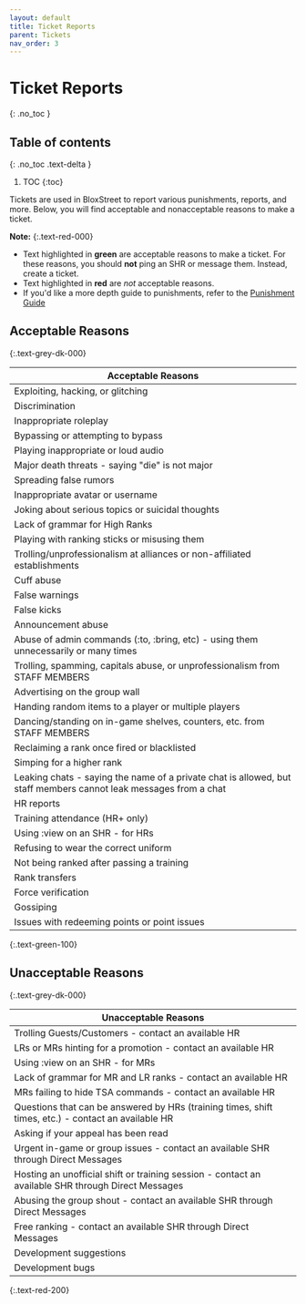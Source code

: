 ```yaml
---
layout: default
title: Ticket Reports
parent: Tickets
nav_order: 3
---
```


# Ticket Reports
{: .no_toc }

## Table of contents
{: .no_toc .text-delta }

1. TOC
{:toc}

Tickets are used in BloxStreet to report various punishments, reports, and more. Below, you will find acceptable and nonacceptable reasons to make a ticket.

**Note:**
{:.text-red-000} 
- Text highlighted in **green** are acceptable reasons to make a ticket. For these reasons, you should **not** ping an SHR or message them. Instead, create a ticket.
- Text highlighted in **red** are *not* acceptable reasons. 
- If you'd like a more depth guide to punishments, refer to the [Punishment Guide](https://support.bloxstreet.store/guides/punishment-guide.html)

## Acceptable Reasons
{:.text-grey-dk-000}

| Acceptable Reasons | 
| ------ | 
| Exploiting, hacking, or glitching | 
| Discrimination |
| Inappropriate roleplay | 
| Bypassing or attempting to bypass | 
| Playing inappropriate or loud audio | 
| Major death threats - saying "die" is not major | 
| Spreading false rumors | 
| Inappropriate avatar or username | 
| Joking about serious topics or suicidal thoughts | 
| Lack of grammar for High Ranks | 
| Playing with ranking sticks or misusing them | 
| Trolling/unprofessionalism at alliances or non-affiliated establishments | 
| Cuff abuse | 
| False warnings |
| False kicks | 
| Announcement abuse | 
| Abuse of admin commands (:to, :bring, etc) - using them unnecessarily or many times | 
| Trolling, spamming, capitals abuse, or unprofessionalism from STAFF MEMBERS |
| Advertising on the group wall | 
| Handing random items to a player or multiple players |
| Dancing/standing on in-game shelves, counters, etc. from STAFF MEMBERS | 
| Reclaiming a rank once fired or blacklisted | 
| Simping for a higher rank | 
| Leaking chats - saying the name of a private chat is allowed, but staff members cannot leak messages from a chat |
| HR reports |
| Training attendance (HR+ only) |
| Using :view on an SHR - for HRs |
| Refusing to wear the correct uniform |
| Not being ranked after passing a training |
| Rank transfers | 
| Force verification |
| Gossiping |
| Issues with redeeming points or point issues |
{:.text-green-100} 

## Unacceptable Reasons 
{:.text-grey-dk-000}

| Unacceptable Reasons | 
| ------ | 
| Trolling Guests/Customers - contact an available HR |
| LRs or MRs hinting for a promotion - contact an available HR | 
| Using :view on an SHR - for MRs |
| Lack of grammar for MR and LR ranks - contact an available HR | 
| MRs failing to hide TSA commands - contact an available HR | 
| Questions that can be answered by HRs (training times, shift times, etc.) - contact an available HR | 
| Asking if your appeal has been read | 
| Urgent in-game or group issues - contact an available SHR through Direct Messages | 
| Hosting an unofficial shift or training session - contact an available SHR through Direct Messages |
| Abusing the group shout - contact an available SHR through Direct Messages |
| Free ranking - contact an available SHR through Direct Messages |
| Development suggestions |
| Development bugs |
{:.text-red-200} 
